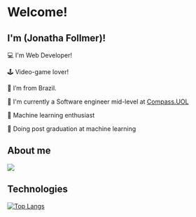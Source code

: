 # Welcome!

 

## I'm (Jonatha Follmer)!

 

:computer: I'm Web Developer!

🕹️ Video-game lover!

:house_with_garden: I’m from Brazil.

🏢 I'm currently a Software engineer mid-level at <a href="https://compass.uol/" target="_blank">Compass.UOL</a>

🧠 Machine learning enthusiast

🏫 Doing post graduation at machine learning

## About me

<p>
 <a href="https://www.linkedin.com/in/jonatha-follmer-4a6704128/">
   <img src="https://img.shields.io/badge/LinkedIn-0077B5?style=for-the-badge&logo=linkedin&logoColor=white">
 </a>
</p>

<!-- ## Buy Me a Coffe

<a href="https://www.buymeacoffee.com/jonathanfollmer" target="_blank"><img src="https://cdn.buymeacoffee.com/buttons/default-orange.png" alt="Buy Me A Coffee" height="41" width="174"></a>

-->

## Technologies
[![Top Langs](https://github-readme-stats.vercel.app/api/top-langs/?username=ElJohnnie&layout=pie)](https://github.com/ElJohnnie/github-readme-stats)

<!-- ## WakaTime
[![Harlok's WakaTime stats](https://github-readme-stats.vercel.app/api/wakatime?username=ElJohnnie)](https://github.com/ElJohnnie/github-readme-stats)

-->




